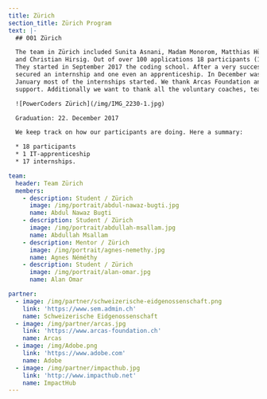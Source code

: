 ```yaml
---
title: Zürich
section_title: Zürich Program
text: |-
  ## 001 Zürich

  The team in Zürich included Sunita Asnani, Madam Monorom, Matthias Hüni, Hussam Allaham, Hannes Gassert
  and Christian Hirsig. Out of over 100 applications 18 participants (14 male/4 females) were chosen.
  They started in September 2017 the coding school. After a very successful career day 17 participants
  secured an internship and one even an apprenticeship. In December was the graduation and already in
  January most of the internships started. We thank Arcas Foundation and Impact Hub Zürich for their great
  support. Additionally we want to thank all the voluntary coaches, teachers and trainers for their effort.

  ![PowerCoders Zürich](/img/IMG_2230-1.jpg)

  Graduation: 22. December 2017

  We keep track on how our participants are doing. Here a summary:

  * 18 participants
  * 1 IT-apprenticeship
  * 17 internships.

team:
  header: Team Zürich
  members:
    - description: Student / Zürich
      image: /img/portrait/abdul-nawaz-bugti.jpg
      name: Abdul Nawaz Bugti
    - description: Student / Zürich
      image: /img/portrait/abdullah-msallam.jpg
      name: Abdullah Msallam
    - description: Mentor / Zürich
      image: /img/portrait/agnes-nemethy.jpg
      name: Agnes Néméthy
    - description: Student / Zürich
      image: /img/portrait/alan-omar.jpg
      name: Alan Omar

partner:
  - image: /img/partner/schweizerische-eidgenossenschaft.png
    link: 'https://www.sem.admin.ch'
    name: Schweizerische Eidgenossenschaft
  - image: /img/partner/arcas.jpg
    link: 'https://www.arcas-foundation.ch'
    name: Arcas
  - image: /img/Adobe.png
    link: 'https://www.adobe.com'
    name: Adobe
  - image: /img/partner/impacthub.jpg
    link: 'http://www.impacthub.net'
    name: ImpactHub
---
```


